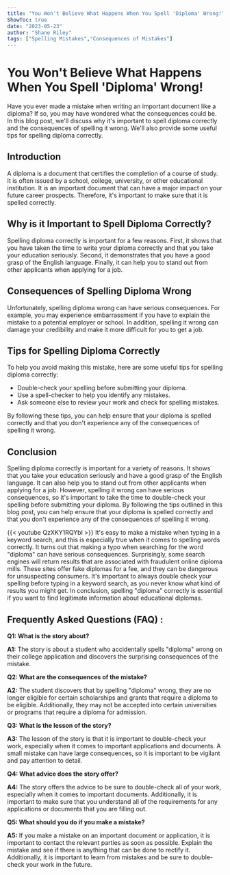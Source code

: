 ```yaml
---
title: "You Won't Believe What Happens When You Spell 'Diploma' Wrong!"
ShowToc: true 
date: "2023-05-23"
author: "Shane Riley" 
tags: ["Spelling Mistakes","Consequences of Mistakes"]
---
```

# You Won't Believe What Happens When You Spell 'Diploma' Wrong!

Have you ever made a mistake when writing an important document like a diploma? If so, you may have wondered what the consequences could be. In this blog post, we'll discuss why it's important to spell diploma correctly and the consequences of spelling it wrong. We'll also provide some useful tips for spelling diploma correctly.

## Introduction

A diploma is a document that certifies the completion of a course of study. It is often issued by a school, college, university, or other educational institution. It is an important document that can have a major impact on your future career prospects. Therefore, it's important to make sure that it is spelled correctly.

## Why is it Important to Spell Diploma Correctly?

Spelling diploma correctly is important for a few reasons. First, it shows that you have taken the time to write your diploma correctly and that you take your education seriously. Second, it demonstrates that you have a good grasp of the English language. Finally, it can help you to stand out from other applicants when applying for a job.

## Consequences of Spelling Diploma Wrong

Unfortunately, spelling diploma wrong can have serious consequences. For example, you may experience embarrassment if you have to explain the mistake to a potential employer or school. In addition, spelling it wrong can damage your credibility and make it more difficult for you to get a job.

## Tips for Spelling Diploma Correctly

To help you avoid making this mistake, here are some useful tips for spelling diploma correctly:

- Double-check your spelling before submitting your diploma.
- Use a spell-checker to help you identify any mistakes.
- Ask someone else to review your work and check for spelling mistakes.

By following these tips, you can help ensure that your diploma is spelled correctly and that you don't experience any of the consequences of spelling it wrong.

## Conclusion

Spelling diploma correctly is important for a variety of reasons. It shows that you take your education seriously and have a good grasp of the English language. It can also help you to stand out from other applicants when applying for a job. However, spelling it wrong can have serious consequences, so it's important to take the time to double-check your spelling before submitting your diploma. By following the tips outlined in this blog post, you can help ensure that your diploma is spelled correctly and that you don't experience any of the consequences of spelling it wrong.

{{< youtube QzXKY1RQYbI >}} 
It's easy to make a mistake when typing in a keyword search, and this is especially true when it comes to spelling words correctly. It turns out that making a typo when searching for the word "diploma" can have serious consequences. Surprisingly, some search engines will return results that are associated with fraudulent online diploma mills. These sites offer fake diplomas for a fee, and they can be dangerous for unsuspecting consumers. It's important to always double check your spelling before typing in a keyword search, as you never know what kind of results you might get. In conclusion, spelling "diploma" correctly is essential if you want to find legitimate information about educational diplomas.

## Frequently Asked Questions (FAQ) :
**Q1: What is the story about?**

**A1:** The story is about a student who accidentally spells "diploma" wrong on their college application and discovers the surprising consequences of the mistake. 

**Q2: What are the consequences of the mistake?**

**A2:** The student discovers that by spelling "diploma" wrong, they are no longer eligible for certain scholarships and grants that require a diploma to be eligible. Additionally, they may not be accepted into certain universities or programs that require a diploma for admission. 

**Q3: What is the lesson of the story?**

**A3:** The lesson of the story is that it is important to double-check your work, especially when it comes to important applications and documents. A small mistake can have large consequences, so it is important to be vigilant and pay attention to detail. 

**Q4: What advice does the story offer?**

**A4:** The story offers the advice to be sure to double-check all of your work, especially when it comes to important documents. Additionally, it is important to make sure that you understand all of the requirements for any applications or documents that you are filling out. 

**Q5: What should you do if you make a mistake?**

**A5:** If you make a mistake on an important document or application, it is important to contact the relevant parties as soon as possible. Explain the mistake and see if there is anything that can be done to rectify it. Additionally, it is important to learn from mistakes and be sure to double-check your work in the future.





